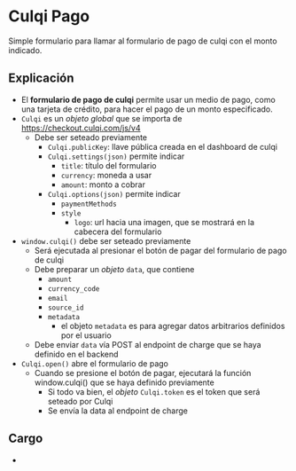 # Culqi Pago

Simple formulario para llamar al formulario de pago de culqi con el monto indicado.

## Explicación

- El **formulario de pago de culqi** permite usar un medio de pago, como una tarjeta de crédito, para hacer el pago de un monto especificado.
- `Culqi` es un _objeto global_ que se importa de https://checkout.culqi.com/js/v4
    - Debe ser seteado previamente 
        - `Culqi.publicKey`: llave pública creada en el dashboard de culqi
        - `Culqi.settings(json)` permite indicar
            - `title`: título del formulario
            - `currency`: moneda a usar
            - `amount`: monto a cobrar
        - `Culqi.options(json)` permite indicar
            - `paymentMethods`
            - `style`
                - `logo`: url hacia una imagen, que se mostrará en la cabecera del formulario
- `window.culqi()` debe ser seteado previamente
    - Será ejecutada al presionar el botón de pagar del formulario de pago de culqi
    - Debe preparar un *objeto* `data`, que contiene
        - `amount`
        - `currency_code`
        - `email`
        - `source_id`
        - `metadata`
            - el objeto `metadata` es para agregar datos arbitrarios definidos por el usuario
    - Debe enviar `data` vía POST al endpoint de charge que se haya definido en el backend
- `Culqi.open()` abre el formulario de pago
    - Cuando se presione el botón de pagar, ejecutará la función window.culqi() que se haya definido previamente
        - Si todo va bien, el *objeto* `Culqi.token` es el token que será seteado por Culqi
        - Se envía la data al endpoint de charge

## Cargo

- 